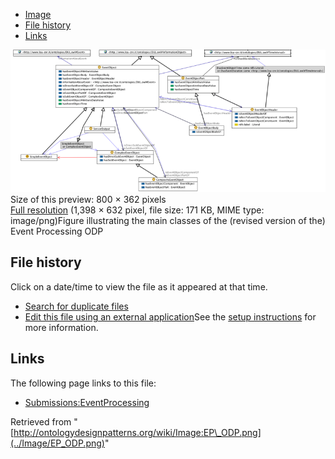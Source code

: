 * [Image](../Image/EP_ODP.png#file)
* [File history](../Image/EP_ODP.png#filehistory)
* [Links](../Image/EP_ODP.png#filelinks)

[![Image:EP ODP.png](../images/thumb/9/93/EP_ODP.png/800px-EP_ODP.png)](../images/9/93/EP_ODP.png)  
Size of this preview: 800 × 362 pixels  
[Full resolution](../images/9/93/EP_ODP.png)‎ (1,398 × 632 pixel, file size: 171 KB, MIME type: image/png)Figure illustrating the main classes of the (revised version of the) Event Processing ODP




## File history

Click on a date/time to view the file as it appeared at that time.



  
* [Search for duplicate files](http://ontologydesignpatterns.org/wiki/Special:FileDuplicateSearch/EP_ODP.png "Special:FileDuplicateSearch/EP ODP.png")
* [Edit this file using an external application](http://ontologydesignpatterns.org/wiki/index.php?title=Image:EP_ODP.png&action=edit&externaledit=true&mode=file "Image:EP ODP.png")See the [setup instructions](http://www.mediawiki.org/wiki/Manual:External_editors "http://www.mediawiki.org/wiki/Manual:External_editors") for more information.

## Links



The following page links to this file:


* [Submissions:EventProcessing](../Submissions/EventProcessing "Submissions:EventProcessing")


Retrieved from "[http://ontologydesignpatterns.org/wiki/Image:EP\_ODP.png](../Image/EP_ODP.png)"